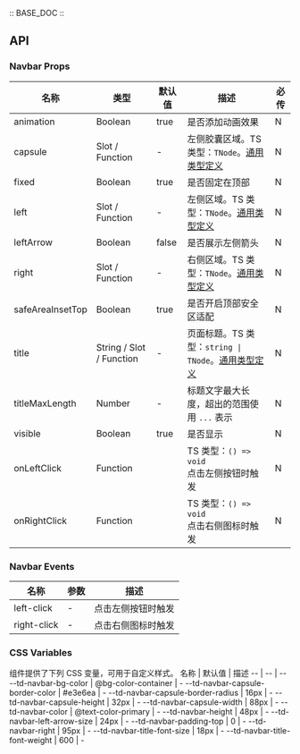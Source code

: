 :: BASE_DOC ::

## API

### Navbar Props

名称 | 类型 | 默认值 | 描述 | 必传
-- | -- | -- | -- | --
animation | Boolean | true | 是否添加动画效果 | N
capsule | Slot / Function | - | 左侧胶囊区域。TS 类型：`TNode`。[通用类型定义](https://github.com/Tencent/tdesign-mobile-vue/blob/develop/src/common.ts) | N
fixed | Boolean | true | 是否固定在顶部 | N
left | Slot / Function | - | 左侧区域。TS 类型：`TNode`。[通用类型定义](https://github.com/Tencent/tdesign-mobile-vue/blob/develop/src/common.ts) | N
leftArrow | Boolean | false | 是否展示左侧箭头 | N
right | Slot / Function | - | 右侧区域。TS 类型：`TNode`。[通用类型定义](https://github.com/Tencent/tdesign-mobile-vue/blob/develop/src/common.ts) | N
safeAreaInsetTop | Boolean | true | 是否开启顶部安全区适配 | N
title | String / Slot / Function | - | 页面标题。TS 类型：`string \| TNode`。[通用类型定义](https://github.com/Tencent/tdesign-mobile-vue/blob/develop/src/common.ts) | N
titleMaxLength | Number | - | 标题文字最大长度，超出的范围使用 `...` 表示 | N
visible | Boolean | true | 是否显示 | N
onLeftClick | Function |  | TS 类型：`() => void`<br/>点击左侧按钮时触发 | N
onRightClick | Function |  | TS 类型：`() => void`<br/>点击右侧图标时触发 | N

### Navbar Events

名称 | 参数 | 描述
-- | -- | --
left-click | \- | 点击左侧按钮时触发
right-click | \- | 点击右侧图标时触发

### CSS Variables

组件提供了下列 CSS 变量，可用于自定义样式。
名称 | 默认值 | 描述 
-- | -- | --
--td-navbar-bg-color | @bg-color-container | - 
--td-navbar-capsule-border-color | #e3e6ea | - 
--td-navbar-capsule-border-radius | 16px | - 
--td-navbar-capsule-height | 32px | - 
--td-navbar-capsule-width | 88px | - 
--td-navbar-color | @text-color-primary | - 
--td-navbar-height | 48px | - 
--td-navbar-left-arrow-size | 24px | - 
--td-navbar-padding-top | 0 | - 
--td-navbar-right | 95px | - 
--td-navbar-title-font-size | 18px | - 
--td-navbar-title-font-weight | 600 | - 
